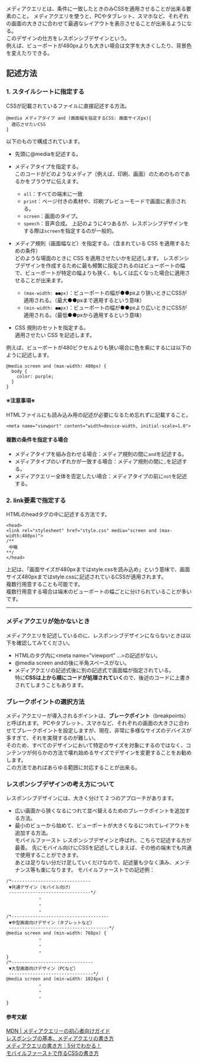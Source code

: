 メディアクエリとは、条件に一致したときのみCSSを適用させることが出来る要素のこと。
メディアクエリを使うと、PCやタブレット、スマホなど、それぞれの画面の大きさに合わせて最適なレイアウトを表示させることが出来るようになる。  
このデザインの仕方をレスポンシブデザインという。  
例えば、ビューポートが480pxよりも大きい場合は文字を大きくしたり、背景色を変えたりできる。

## 記述方法
### 1. スタイルシートに指定する
CSSが記載されているファイルに直接記述する方法。
```
@media メディアタイプ and (画面幅を指定するCSS: 画面サイズpx){
  適応させたいCSS
}
```
以下のもので構成されています。  
- 先頭に@mediaを記述する。
- メディアタイプを指定する。  
このコードがどのようなメディア（例えば、印刷、画面）のためのものであるかをブラウザに伝えます。
  - `all`：すべての端末に一致
  - `print`：ページ付きの素材や、印刷プレビューモードで画面に表示される。
  - `screen`：画面のタイプ。
  - `speech`：音声合成。
上記のように4つあるが、レスポンシブデザインをする際は`screen`を指定するのが一般的。

- メディア規則（画面幅など）を指定する。（含まれている CSS を適用するための条件）  
  どのような場面のときに CSS を適用させたいかを記述します。
  レスポンシブデザインを作成するために最も頻繁に指定されるのはビューポートの幅で、ビューポートが特定の幅よりも狭く、もしくは広くなった場合に適用させることが出来ます。  
  - `(max-width: ●●px)`：ビューポートの幅が●●pxより狭いときにCSSが適用される。（最大●●pxまで適用するという意味）
  - `(min-width: ●●px)`：ビューポートの幅が●●pxより広いときにCSSが適用される。（最低●●pxから適用するという意味）
  
- CSS 規則のセットを指定する。  
   適用させたい CSS を記述します。

例えば、ビューポートが480ピクセルよりも狭い場合に色を紫にするには以下のように記述します。
```
@media screen and (max-width: 480px) {
  body {
    color: purple;
  }
}
```
#### ※注意事項※
HTMLファイルにも読み込み用の記述が必要になるため忘れずに記載すること。
```
<meta name="viewport" content="width=device-width, initial-scale=1.0">
```
#### 複数の条件を指定する場合
- メディアタイプを組み合わせる場合：メディア規則の間に`and`を記述する。
- メディアタイプのいずれかが一致する場合：メディア規則の間に`,`を記述する。
- メディアクエリー全体を否定したい場合：メディアタイプの前に`not`を記述する。

### 2. link要素で指定する
HTMLのheadタグの中に記述する方法です。
```
<head>
<link rel="stylesheet" href="style.css" media="screen and (max-width:480px)">
/**
 中略
**/
</head>
```
上記は、「画面サイズが480pxまではstyle.cssを読み込め」という意味で、画面サイズ480pxまではstyle.cssに記述されているCSSが適用されます。  
複数行用意することも可能です。  
複数行用意する場合は端末のビューポートの幅ごとに分けられていることが多いです。

---

### メディアクエリが効かないとき
メディアクエリを記述しているのに、レスポンシブデザインにならないときは以下を確認してみてください。
- HTMLの<head>タグ内に<meta name=”viewport” …>の記述がない。
- @media screen andの後に半角スペースがない。
- メディアクエリの記述式後に別の記述式で画面幅が指定されている。  
特に**CSSは上から順にコードが処理されていく**ので、後述のコードに上書きされてしまうこともあります。

### ブレークポイントの選択方法
メディアクエリーが導入されるポイントは、**ブレークポイント**（breakpoints）と呼ばれます。
PCやタブレット、スマホなど、それぞれの画面の大きさに合わせてブレークポイントを設定しますが、現在、非常に多様なサイズのデバイスが多すぎて、それを実現するのが難しい。  
そのため、すべてのデザインにおいて特定のサイズを対象にするのではなく、コンテンツが何らかの方法で壊れ始めるサイズでデザインを変更することをお勧めします。  
この方法であればあらゆる範囲に対応することが出来る。

### レスポンシブデザインの考え方について
レスポンシブデザインには、大きく分けて 2 つのアプローチがあります。  
- 広い画面から狭くなるにつれて並べ替えるためのブレークポイントを追加する方法。
- 最小のビューから始めて、ビューポートが大きくなるにつれてレイアウトを追加する方法。  
モバイルファースト レスポンシブデザインと呼ばれ、こちらで記述する方が最善。
先にモバイル向けにCSSを記述してしまえば、その他の端末でも共通で使用することができます。  
あとは足りない分だけ足していくだけなので、記述量も少なく済み、メンテナンス等も楽になります。
モバイルファーストでの記述例：
```
/*------------------------------
 ▼共通デザイン（モバイル向け）
 -------------------------------*/
            ・
            ・
            ・
/*-------------------------------------
 ▼中型画面向けデザイン（タブレットなど）
 --------------------------------------*/
@media screen and (min-width: 768px) {
            ・
            ・
            ・
}
/*-------------------------------
 ▼大型画面向けデザイン（PCなど）
 --------------------------------*/
@media screen and (min-width: 1024px) {
            ・
            ・
            ・
}
```




#### 参考文献
[MDN | メディアクエリーの初心者向けガイド](https://developer.mozilla.org/ja/docs/Learn/CSS/CSS_layout/Media_queries#%E3%82%88%E3%82%8A%E8%A4%87%E9%9B%91%E3%81%AA%E3%83%A1%E3%83%87%E3%82%A3%E3%82%A2%E3%82%AF%E3%82%A8%E3%83%AA%E3%83%BC)  
[レスポンシブの基本、メディアクエリの書き方](https://sole-color-blog.com/blog/71/)  
[メディアクエリの書き方｜5分でわかる！](https://www.cyber-bridge.jp/cbmedia/webdesign/media-query/)  
[モバイルファーストで作るCSSの書き方](https://www.design-memo.com/coding/css-mobile-first)

